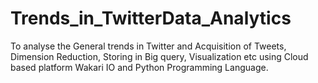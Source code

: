 # Trends_in_TwitterData_Analytics
To analyse the General trends in Twitter and Acquisition of Tweets, Dimension Reduction, Storing in Big query, Visualization etc using Cloud based platform Wakari IO and Python Programming Language.
